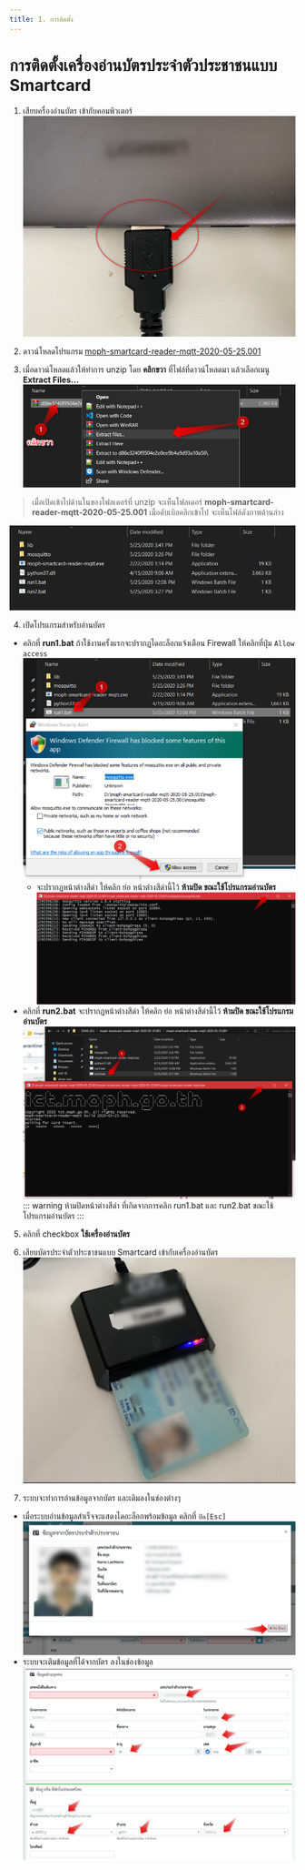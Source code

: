 ```yaml
---
title: 1. การติดตั้ง
---
```


# การติดตั้งเครื่องอ่านบัตรประจำตัวประชาชนแบบ Smartcard

1. เสียบครื่องอ่านบัตร เข้ากับคอมพิวเตอร์
![](./img/2020-05-25_11h25_00.752c392e.png)

2. ดาวน์โหลดโปรแกรม [moph-smartcard-reader-mqtt-2020-05-25.001](https://smarthealth.moph.go.th/api/download/file/d86e3240f9504e2e0ee9b4a9d93a10a56.zip)

3. เมื่อดาวน์โหลดแล้วให้ทำการ unzip โดย **คลิกขวา** ที่ไฟล์ที่ดาวน์โหลดมา แล้วเลือกเมนู **Extract Files...**
![](./img/2020-05-26_16h22_35.82247ff4.png)

>เมื่อเปิดเข้าไปด้านในของโฟลเดอร์ที่ unzip จะเห็นโฟลเดอร์ **moph-smartcard-reader-mqtt-2020-05-25.001** เมือดับเบิลคลิกเข้าไป จะเห็นไฟล์ดังภาพด้านล่าง

![](./img/2020-05-25_15h56_26.3ae92afb.png)

4. เปิดโปรแกรมสำหรับอ่านบัตร
- คลิกที่ **run1.bat** ถ้าใช้งานครั้งแรกจะปรากฏไดอะล็อกแจ้งเตือน Firewall ให้คลิกที่ปุ่ม `Allow access`
![](./img/2020-05-25_15h43_55.b20f6e41.png)
  - จะปรากฏหน้าต่างสีดำ ให้คลิก ย่อ หน้าต่างสีดำนี้ไว้ **ห้ามปิด ขณะใช้โปรแกรมอ่านบัตร**
  ![](./img/2020-05-25_15h45_59.f65b98b8.png)
- คลิกที่ **run2.bat** จะปรากฏหน้าต่างสีดำ ให้คลิก ย่อ หน้าต่างสีดำนี้ไว้ **ห้ามปิด ขณะใช้โปรแกรมอ่านบัตร**
![](./img/2020-05-25_15h47_25.7e8de9f4.png)
::: warning
ห้ามปิดหน้าต่างสีดำ ที่เกิดจากการคลิก run1.bat และ run2.bat ขณะใช้โปรแกรมอ่านบัตร
:::

5. คลิกที่ checkbox **ใช้เครื่องอ่านบัตร**
6. เสียบบัตรประจำตัวประชาชนแบบ Smartcard เข้ากับเครื่องอ่านบัตร
![](./img/2020-05-25_11h26_06.2780ec10.png)

7. ระบบจะทำการอ่านข้อมูลจากบัตร และเติมลงในช่องต่างๆ
- เมื่อระบบอ่านข้อมูลสำเร็จจะแสดงไดอะล็อกพร้อมข้อมูล คลิกที่ `ปิด[Esc]`
![](./img/2020-05-25_11h32_26.5493c95a.png)
- ระบบจะเติมข้อมูลที่ได้จากบัตร ลงในช่องข้อมูล
![](./img/2020-05-25_11h34_10.3595e80b.png)
